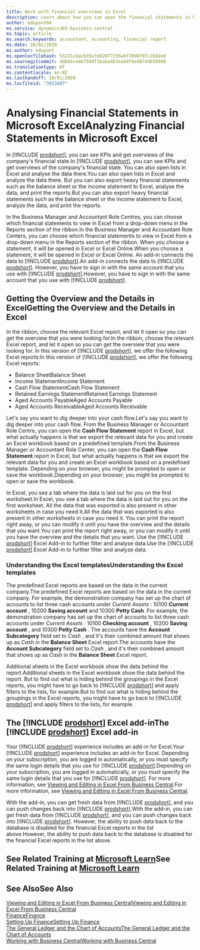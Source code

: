 ```yaml
---
title: Work with financial overviews in Excel
description: Learn about how you can open the financial statements in Microsoft Excel from Business Central for better analysis.
author: edupont04
ms.service: dynamics365-business-central
ms.topic: article
ms.search.keywords: accountant, accounting, financial report
ms.date: 10/01/2020
ms.author: edupont
ms.openlocfilehash: 53221cbacb35e7e82077295a6f7098f07c2b02e6
ms.sourcegitcommit: ddbb5cede750df1baba4b3eab8fbed6744b5b9d6
ms.translationtype: HT
ms.contentlocale: en-NZ
ms.lasthandoff: 10/01/2020
ms.locfileid: "3913487"
---
```

# <a name="analyzing-financial-statements-in-microsoft-excel"></a><span data-ttu-id="012e3-103">Analysing Financial Statements in Microsoft Excel</span><span class="sxs-lookup"><span data-stu-id="012e3-103">Analyzing Financial Statements in Microsoft Excel</span></span>

<span data-ttu-id="012e3-104">In [!INCLUDE [prodshort](includes/prodshort.md)], you can see KPIs and get overviews of the company's financial state.</span><span class="sxs-lookup"><span data-stu-id="012e3-104">In [!INCLUDE [prodshort](includes/prodshort.md)], you can see KPIs and get overviews of the company's financial state.</span></span> <span data-ttu-id="012e3-105">You can also open lists in Excel and analyse the data there.</span><span class="sxs-lookup"><span data-stu-id="012e3-105">You can also open lists in Excel and analyze the data there.</span></span> <span data-ttu-id="012e3-106">But you can also export heavy financial statements such as the balance sheet or the income statement to Excel, analyse the data, and print the reports.</span><span class="sxs-lookup"><span data-stu-id="012e3-106">But you can also export heavy financial statements such as the balance sheet or the income statement to Excel, analyze the data, and print the reports.</span></span>  

<span data-ttu-id="012e3-107">In the Business Manager and Accountant Role Centres, you can choose which financial statements to view in Excel from a drop-down menu in the Reports section of the ribbon.</span><span class="sxs-lookup"><span data-stu-id="012e3-107">In the Business Manager and Accountant Role Centers, you can choose which financial statements to view in Excel from a drop-down menu in the Reports section of the ribbon.</span></span> <span data-ttu-id="012e3-108">When you choose a statement, it will be opened in Excel or Excel Online.</span><span class="sxs-lookup"><span data-stu-id="012e3-108">When you choose a statement, it will be opened in Excel or Excel Online.</span></span> <span data-ttu-id="012e3-109">An add-in connects the data to [!INCLUDE [prodshort](includes/prodshort.md)].</span><span class="sxs-lookup"><span data-stu-id="012e3-109">An add-in connects the data to [!INCLUDE [prodshort](includes/prodshort.md)].</span></span> <span data-ttu-id="012e3-110">However, you have to sign in with the same account that you use with [!INCLUDE [prodshort](includes/prodshort.md)].</span><span class="sxs-lookup"><span data-stu-id="012e3-110">However, you have to sign in with the same account that you use with [!INCLUDE [prodshort](includes/prodshort.md)].</span></span>  

## <a name="getting-the-overview-and-the-details-in-excel"></a><span data-ttu-id="012e3-111">Getting the Overview and the Details in Excel</span><span class="sxs-lookup"><span data-stu-id="012e3-111">Getting the Overview and the Details in Excel</span></span>

<span data-ttu-id="012e3-112">In the ribbon, choose the relevant Excel report, and let it open so you can get the overview that you were looking for.</span><span class="sxs-lookup"><span data-stu-id="012e3-112">In the ribbon, choose the relevant Excel report, and let it open so you can get the overview that you were looking for.</span></span> <span data-ttu-id="012e3-113">In this version of [!INCLUDE [prodshort](includes/prodshort.md)], we offer the following Excel reports:</span><span class="sxs-lookup"><span data-stu-id="012e3-113">In this version of [!INCLUDE [prodshort](includes/prodshort.md)], we offer the following Excel reports:</span></span>

- <span data-ttu-id="012e3-114">Balance Sheet</span><span class="sxs-lookup"><span data-stu-id="012e3-114">Balance Sheet</span></span>  
- <span data-ttu-id="012e3-115">Income Statement</span><span class="sxs-lookup"><span data-stu-id="012e3-115">Income Statement</span></span>  
- <span data-ttu-id="012e3-116">Cash Flow Statement</span><span class="sxs-lookup"><span data-stu-id="012e3-116">Cash Flow Statement</span></span>  
- <span data-ttu-id="012e3-117">Retained Earnings Statement</span><span class="sxs-lookup"><span data-stu-id="012e3-117">Retained Earnings Statement</span></span>  
- <span data-ttu-id="012e3-118">Aged Accounts Payable</span><span class="sxs-lookup"><span data-stu-id="012e3-118">Aged Accounts Payable</span></span>  
- <span data-ttu-id="012e3-119">Aged Accounts Receivable</span><span class="sxs-lookup"><span data-stu-id="012e3-119">Aged Accounts Receivable</span></span>  

<span data-ttu-id="012e3-120">Let's say you want to dig deeper into your cash flow.</span><span class="sxs-lookup"><span data-stu-id="012e3-120">Let's say you want to dig deeper into your cash flow.</span></span> <span data-ttu-id="012e3-121">From the Business Manager or Accountant Role Centre, you can open the **Cash Flow Statement** report in Excel, but what actually happens is that we export the relevant data for you and create an Excel workbook based on a predefined template.</span><span class="sxs-lookup"><span data-stu-id="012e3-121">From the Business Manager or Accountant Role Center, you can open the **Cash Flow Statement** report in Excel, but what actually happens is that we export the relevant data for you and create an Excel workbook based on a predefined template.</span></span> <span data-ttu-id="012e3-122">Depending on your browser, you might be prompted to open or save the workbook.</span><span class="sxs-lookup"><span data-stu-id="012e3-122">Depending on your browser, you might be prompted to open or save the workbook.</span></span>  

<span data-ttu-id="012e3-123">In Excel, you see a tab where the data is laid out for you on the first worksheet.</span><span class="sxs-lookup"><span data-stu-id="012e3-123">In Excel, you see a tab where the data is laid out for you on the first worksheet.</span></span> <span data-ttu-id="012e3-124">All the data that was exported is also present in other worksheets in case you need it.</span><span class="sxs-lookup"><span data-stu-id="012e3-124">All the data that was exported is also present in other worksheets in case you need it.</span></span> <span data-ttu-id="012e3-125">You can print the report right away, or you can modify it until you have the overview and the details that you want.</span><span class="sxs-lookup"><span data-stu-id="012e3-125">You can print the report right away, or you can modify it until you have the overview and the details that you want.</span></span> <span data-ttu-id="012e3-126">Use the [!INCLUDE [prodshort](includes/prodshort.md)] Excel Add-in to further filter and analyse data.</span><span class="sxs-lookup"><span data-stu-id="012e3-126">Use the [!INCLUDE [prodshort](includes/prodshort.md)] Excel Add-in to further filter and analyze data.</span></span>  

### <a name="understanding-the-excel-templates"></a><span data-ttu-id="012e3-127">Understanding the Excel templates</span><span class="sxs-lookup"><span data-stu-id="012e3-127">Understanding the Excel templates</span></span>

<span data-ttu-id="012e3-128">The predefined Excel reports are based on the data in the current company.</span><span class="sxs-lookup"><span data-stu-id="012e3-128">The predefined Excel reports are based on the data in the current company.</span></span> <span data-ttu-id="012e3-129">For example, the demonstration company has set up the chart of accounts to list three cash accounts under *Current Assets* : 10100 **Current account** , 10200 **Saving account** and 10300 **Petty Cash** .</span><span class="sxs-lookup"><span data-stu-id="012e3-129">For example, the demonstration company has set up the chart of accounts to list three cash accounts under *Current Assets* : 10100 **Checking account** , 10200 **Saving account** , and 10300 **Petty Cash** .</span></span> <span data-ttu-id="012e3-130">The accounts have the **Account Subcategory** field set to *Cash* , and it's their combined amount that shows up as *Cash* in the **Balance Sheet** Excel report.</span><span class="sxs-lookup"><span data-stu-id="012e3-130">The accounts have the **Account Subcategory** field set to *Cash* , and it's their combined amount that shows up as *Cash* in the **Balance Sheet** Excel report.</span></span>  

<span data-ttu-id="012e3-131">Additional sheets in the Excel workbook show the data behind the report.</span><span class="sxs-lookup"><span data-stu-id="012e3-131">Additional sheets in the Excel workbook show the data behind the report.</span></span> <span data-ttu-id="012e3-132">But to find out what is hiding behind the groupings in the Excel reports, you might have to go back to [!INCLUDE [prodshort](includes/prodshort.md)] and apply filters to the lists, for example.</span><span class="sxs-lookup"><span data-stu-id="012e3-132">But to find out what is hiding behind the groupings in the Excel reports, you might have to go back to [!INCLUDE [prodshort](includes/prodshort.md)] and apply filters to the lists, for example.</span></span>  

## <a name="the-prodshort-excel-add-in"></a><span data-ttu-id="012e3-133">The [!INCLUDE [prodshort](includes/prodshort.md)] Excel add-in</span><span class="sxs-lookup"><span data-stu-id="012e3-133">The [!INCLUDE [prodshort](includes/prodshort.md)] Excel add-in</span></span>

<span data-ttu-id="012e3-134">Your [!INCLUDE [prodshort](includes/prodshort.md)] experience includes an add-in for Excel.</span><span class="sxs-lookup"><span data-stu-id="012e3-134">Your [!INCLUDE [prodshort](includes/prodshort.md)] experience includes an add-in for Excel.</span></span> <span data-ttu-id="012e3-135">Depending on your subscription, you are logged in automatically, or you must specify the same login details that you use for [!INCLUDE [prodshort](includes/prodshort.md)].</span><span class="sxs-lookup"><span data-stu-id="012e3-135">Depending on your subscription, you are logged in automatically, or you must specify the same login details that you use for [!INCLUDE [prodshort](includes/prodshort.md)].</span></span> <span data-ttu-id="012e3-136">For more information, see [Viewing and Editing in Excel From Business Central](across-work-with-excel.md).</span><span class="sxs-lookup"><span data-stu-id="012e3-136">For more information, see [Viewing and Editing in Excel From Business Central](across-work-with-excel.md).</span></span>  

<span data-ttu-id="012e3-137">With the add-in, you can get fresh data from [!INCLUDE [prodshort](includes/prodshort.md)], and you can push changes back into [!INCLUDE [prodshort](includes/prodshort.md)].</span><span class="sxs-lookup"><span data-stu-id="012e3-137">With the add-in, you can get fresh data from [!INCLUDE [prodshort](includes/prodshort.md)], and you can push changes back into [!INCLUDE [prodshort](includes/prodshort.md)].</span></span> <span data-ttu-id="012e3-138">However, the ability to push data back to the database is disabled for the financial Excel reports in the list above.</span><span class="sxs-lookup"><span data-stu-id="012e3-138">However, the ability to push data back to the database is disabled for the financial Excel reports in the list above.</span></span>  

## <a name="see-related-training-at-microsoft-learn"></a><span data-ttu-id="012e3-139">See Related Training at [Microsoft Learn](/learn/modules/configure-powerbi-excel-dynamics-365-business-central/index)</span><span class="sxs-lookup"><span data-stu-id="012e3-139">See Related Training at [Microsoft Learn](/learn/modules/configure-powerbi-excel-dynamics-365-business-central/index)</span></span>

## <a name="see-also"></a><span data-ttu-id="012e3-140">See Also</span><span class="sxs-lookup"><span data-stu-id="012e3-140">See Also</span></span>

[<span data-ttu-id="012e3-141">Viewing and Editing in Excel From Business Central</span><span class="sxs-lookup"><span data-stu-id="012e3-141">Viewing and Editing in Excel From Business Central</span></span>](across-work-with-excel.md)  
[<span data-ttu-id="012e3-142">Finance</span><span class="sxs-lookup"><span data-stu-id="012e3-142">Finance</span></span>](finance.md)  
[<span data-ttu-id="012e3-143">Setting Up Finance</span><span class="sxs-lookup"><span data-stu-id="012e3-143">Setting Up Finance</span></span>](finance-setup-finance.md)  
[<span data-ttu-id="012e3-144">The General Ledger and the Chart of Accounts</span><span class="sxs-lookup"><span data-stu-id="012e3-144">The General Ledger and the Chart of Accounts</span></span>](finance-general-ledger.md)  
[<span data-ttu-id="012e3-145">Working with Business Central</span><span class="sxs-lookup"><span data-stu-id="012e3-145">Working with Business Central</span></span>](ui-work-product.md)  
